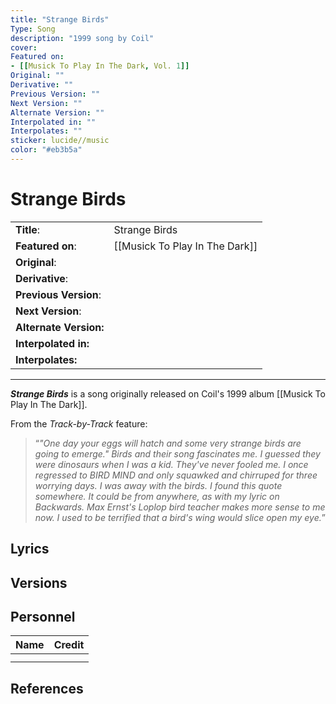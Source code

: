 ```yaml
---
title: "Strange Birds"
Type: Song
description: "1999 song by Coil"
cover:
Featured on: 
- [[Musick To Play In The Dark, Vol. 1]]
Original: ""
Derivative: ""
Previous Version: ""
Next Version: ""
Alternate Version: ""
Interpolated in: ""
Interpolates: ""
sticker: lucide//music
color: "#eb3b5a"
---
```


# Strange Birds

|  |  |
| --- | --- |
| __Title__: | Strange Birds |
| __Featured on__: | [[Musick To Play In The Dark]] |
| __Original__: |  |
| __Derivative__: |  |
| __Previous Version__: |  |
| __Next Version__: |  |
| __Alternate Version:__ |  |
| __Interpolated in:__ |  |
| __Interpolates:__ |  |

---

*__Strange Birds__* is a song originally released on Coil's 1999 album [[Musick To Play In The Dark]].

From the *Track-by-Track* feature:
>“*"One day your eggs will hatch and some very strange birds are going to emerge." Birds and their song fascinates me. I guessed they were dinosaurs when I was a kid. They've never fooled me. I once regressed to BIRD MIND and only squawked and chirruped for three worrying days. I was away with the birds. I found this quote somewhere. It could be from anywhere, as with my lyric on Backwards. Max Ernst's Loplop bird teacher makes more sense to me now. I used to be terrified that a bird's wing would slice open my eye.*”

## Lyrics

## Versions

## Personnel

|Name|Credit|
|---|---|
|||
|||

## References
[^1]:
